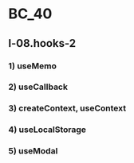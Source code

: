 # BC_40

## l-08.hooks-2

### 1) useMemo
### 2) useCallback
### 3) createContext, useContext
### 4) useLocalStorage
### 5) useModal
